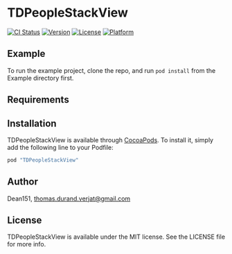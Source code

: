# TDPeopleStackView

[![CI Status](http://img.shields.io/travis/Dean151/TDPeopleStackView.svg?style=flat)](https://travis-ci.org/Dean151/TDPeopleStackView)
[![Version](https://img.shields.io/cocoapods/v/TDPeopleStackView.svg?style=flat)](http://cocoapods.org/pods/TDPeopleStackView)
[![License](https://img.shields.io/cocoapods/l/TDPeopleStackView.svg?style=flat)](http://cocoapods.org/pods/TDPeopleStackView)
[![Platform](https://img.shields.io/cocoapods/p/TDPeopleStackView.svg?style=flat)](http://cocoapods.org/pods/TDPeopleStackView)

## Example

To run the example project, clone the repo, and run `pod install` from the Example directory first.

## Requirements

## Installation

TDPeopleStackView is available through [CocoaPods](http://cocoapods.org). To install
it, simply add the following line to your Podfile:

```ruby
pod "TDPeopleStackView"
```

## Author

Dean151, thomas.durand.verjat@gmail.com

## License

TDPeopleStackView is available under the MIT license. See the LICENSE file for more info.
